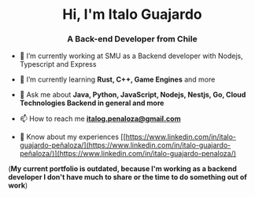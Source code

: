 <h1 align="center">Hi, I'm Italo Guajardo</h1>
<h3 align="center">A Back-end Developer from Chile</h3>

- 🔭 I’m currently working at SMU as a Backend developer with Nodejs, Typescript and Express

- 🌱 I’m currently learning **Rust, C++, Game Engines** and more

- 💬 Ask me about **Java, Python, JavaScript, Nodejs, Nestjs, Go, Cloud Technologies Backend in general and more**

- 📫 How to reach me **italog.penaloza@gmail.com**

- 📄 Know about my experiences [[https://www.linkedin.com/in/italo-guajardo-peñaloza/](https://www.linkedin.com/in/italo-guajardo-peñaloza/)](https://www.linkedin.com/in/italo-guajardo-penaloza/)

(**My current portfolio is outdated, because I'm working as a backend developer I don't have much to share or the time to do something out of work**)

